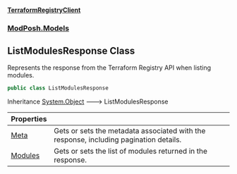 #### [TerraformRegistryClient](index.md 'index')
### [ModPosh.Models](ModPosh.Models.md 'ModPosh.Models')

## ListModulesResponse Class

Represents the response from the Terraform Registry API when listing modules.

```csharp
public class ListModulesResponse
```

Inheritance [System.Object](https://docs.microsoft.com/en-us/dotnet/api/System.Object 'System.Object') &#129106; ListModulesResponse

| Properties | |
| :--- | :--- |
| [Meta](ModPosh.Models.ListModulesResponse.Meta.md 'ModPosh.Models.ListModulesResponse.Meta') | Gets or sets the metadata associated with the response, including pagination details. |
| [Modules](ModPosh.Models.ListModulesResponse.Modules.md 'ModPosh.Models.ListModulesResponse.Modules') | Gets or sets the list of modules returned in the response. |
